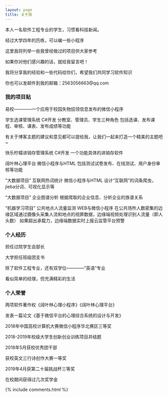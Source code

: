 ```yaml
---
layout: page
title: 关于我 
---
```

<p>
本人一名软件工程专业的学生，习惯看科技新闻。
<p>
经过大学四年的历练，可以编一些小程序
<p>
这里我将列举一些我曾经做过的项目供大家参考
<p>
<p>
如果你对他们感兴趣的话，就给我留言吧！
<p>
<P>
 我将分享我的经验和一些代码给你们，希望我们共同学习软件知识
<p>
<P>
 你也可以发邮件到我的邮箱：2563056663@qq.com
<p>
<h3> 我的项目贴 </h3>  
<p>

易校————一个应用于校园失物招领信息发布的微信小程序

<p>
学生选课管理系统
C#开发
分教室、管理员、学生三种角色
包括选课、发布课程、审核、课表、发布成绩等功能
<p>

有关于博客主题的建议和意见都可以提给我，让我们一起来打造一个精美的主题吧~ 

<p> 
快乐柠檬进销存管理系统
C#开发
一个功能具体的进销存软件

<p> 

<p> 
阔叶林心理平台
微信小程序与HTML
包括测试试卷发布、在线测试、用户身份审核等功能

<p> 
<p>
“大数据项目”
互联网热词统计
微信小程序与HTML
设计“互联网”的词条爬虫，jieba分词、可视化显示等
<p>
<p>
“大数据项目”
企业图谱分析
根据爬取的企业信息、分析企业的族谱关系
<p>
<p>
“机器学习项目”
公共地点人流量监测
WEB与微信小程序
在公共场所人数密集的边缘区域通过摄像头采集人流和地点的视屏数据，边缘端视频处理识别人流量（即人头数）
如果超出承载力，边缘端数据实时上报云监管平台预警
<p>
  
<h3> 个人经历 </h3> 
<p>
担任过院学生会部长
<p>
<p>
大学担任班级团支书
<p>
<p>
除了软件工程专业，还有双学位————“英语“专业
<p>
<p>
看似简单的经理，但充满精彩的生活
<p>
  
<h3>个人荣誉</h3>
<p>
  两项软件著作权《阔叶林心理小程序》《阔叶林心理平台》
<p>
<p>
  发表一篇论文《基于微信平台的心理综合系统的设计与开发》
<p>
<p>
  2018年中国高校计算机大赛微信小程序华北赛区三等奖
<p>
<p>
  2018-2019年校级大学生创新创业训练项目并结题
<p>
<p>
  2018年5月获校优秀团干部
<p>
<p>
  获校英文三行诗创作大赛一等奖
<p>
<p>
  2019年4月获第二十届挑战杯三等奖
<p>
<p>
  在校期间获得过几次奖学金
<p>
  


{% include comments.html %}

